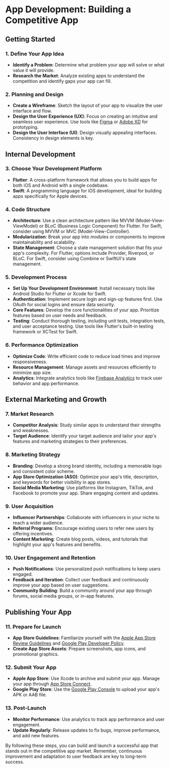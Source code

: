 # App Development: Building a Competitive App

## Getting Started

### 1. Define Your App Idea
- **Identify a Problem**: Determine what problem your app will solve or what value it will provide.
- **Research the Market**: Analyze existing apps to understand the competition and identify gaps your app can fill.

### 2. Planning and Design
- **Create a Wireframe**: Sketch the layout of your app to visualize the user interface and flow.
- **Design the User Experience (UX)**: Focus on creating an intuitive and seamless user experience. Use tools like [Figma](https://www.figma.com/) or [Adobe XD](https://www.adobe.com/products/xd.html) for prototyping.
- **Design the User Interface (UI)**: Design visually appealing interfaces. Consistency in design elements is key.

## Internal Development

### 3. Choose Your Development Platform
- **Flutter**: A cross-platform framework that allows you to build apps for both iOS and Android with a single codebase.
- **Swift**: A programming language for iOS development, ideal for building apps specifically for Apple devices.

### 4. Code Structure
- **Architecture**: Use a clean architecture pattern like MVVM (Model-View-ViewModel) or BLoC (Business Logic Component) for Flutter. For Swift, consider using MVVM or MVC (Model-View-Controller).
- **Modularization**: Break your app into modules or components to improve maintainability and scalability.
- **State Management**: Choose a state management solution that fits your app's complexity. For Flutter, options include Provider, Riverpod, or BLoC. For Swift, consider using Combine or SwiftUI's state management.

### 5. Development Process
- **Set Up Your Development Environment**: Install necessary tools like Android Studio for Flutter or Xcode for Swift.
- **Authentication**: Implement secure login and sign-up features first. Use OAuth for social logins and ensure data security.
- **Core Features**: Develop the core functionalities of your app. Prioritize features based on user needs and feedback.
- **Testing**: Conduct thorough testing, including unit tests, integration tests, and user acceptance testing. Use tools like Flutter's built-in testing framework or XCTest for Swift.

### 6. Performance Optimization
- **Optimize Code**: Write efficient code to reduce load times and improve responsiveness.
- **Resource Management**: Manage assets and resources efficiently to minimize app size.
- **Analytics**: Integrate analytics tools like [Firebase Analytics](https://firebase.google.com/products/analytics) to track user behavior and app performance.

## External Marketing and Growth

### 7. Market Research
- **Competitor Analysis**: Study similar apps to understand their strengths and weaknesses.
- **Target Audience**: Identify your target audience and tailor your app's features and marketing strategies to their preferences.

### 8. Marketing Strategy
- **Branding**: Develop a strong brand identity, including a memorable logo and consistent color scheme.
- **App Store Optimization (ASO)**: Optimize your app's title, description, and keywords for better visibility in app stores.
- **Social Media Marketing**: Use platforms like Instagram, TikTok, and Facebook to promote your app. Share engaging content and updates.

### 9. User Acquisition
- **Influencer Partnerships**: Collaborate with influencers in your niche to reach a wider audience.
- **Referral Programs**: Encourage existing users to refer new users by offering incentives.
- **Content Marketing**: Create blog posts, videos, and tutorials that highlight your app's features and benefits.

### 10. User Engagement and Retention
- **Push Notifications**: Use personalized push notifications to keep users engaged.
- **Feedback and Iteration**: Collect user feedback and continuously improve your app based on user suggestions.
- **Community Building**: Build a community around your app through forums, social media groups, or in-app features.

## Publishing Your App

### 11. Prepare for Launch
- **App Store Guidelines**: Familiarize yourself with the [Apple App Store Review Guidelines](https://developer.apple.com/app-store/review/guidelines/) and [Google Play Developer Policy](https://play.google.com/about/developer-content-policy/).
- **Create App Store Assets**: Prepare screenshots, app icons, and promotional graphics.

### 12. Submit Your App
- **Apple App Store**: Use Xcode to archive and submit your app. Manage your app through [App Store Connect](https://appstoreconnect.apple.com/).
- **Google Play Store**: Use the [Google Play Console](https://play.google.com/console) to upload your app's APK or AAB file.

### 13. Post-Launch
- **Monitor Performance**: Use analytics to track app performance and user engagement.
- **Update Regularly**: Release updates to fix bugs, improve performance, and add new features.

By following these steps, you can build and launch a successful app that stands out in the competitive app market. Remember, continuous improvement and adaptation to user feedback are key to long-term success. 